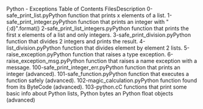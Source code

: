 Python - Exceptions
Table of Contents
FilesDescription
0-safe_print_list.pyPython function that prints x elements of a list.
1-safe_print_integer.pyPython function that prints an integer with "{:d}".format()
2-safe_print_list_integers.pyPython function that prints the first x elements of a list and only integers.
3-safe_print_division.pyPython function that divides 2 integers and prints the result.
4-list_division.pyPython function that divides element by element 2 lists.
5-raise_exception.pyPython function that raises a type exception.
6-raise_exception_msg.pyPython function that raises a name exception with a message.
100-safe_print_integer_err.pyPython function that prints an integer (advanced).
101-safe_function.pyPython function that executes a function safely (advanced).
102-magic_calculation.pyPython function found from its ByteCode (advanced).
103-python.cC functions that print some basic info about Python lists, Python bytes an Python float objects (advanced)
